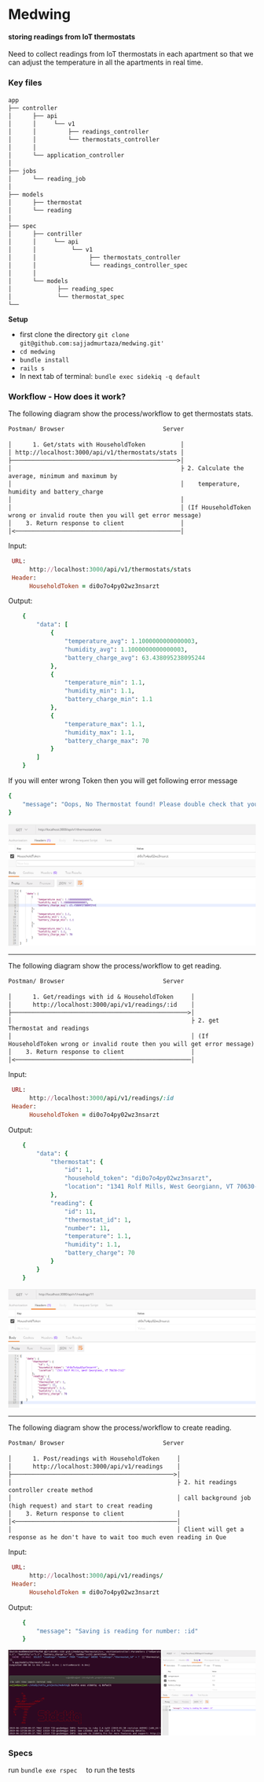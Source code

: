 # Medwing
#### storing readings from IoT thermostats

Need to collect readings from IoT thermostats in each apartment so that we can adjust the temperature in all the apartments in real time.

### Key files

    
    app
    ├── controller
    │      ├── api                             
    │      │     └── v1                        
    │      │         ├── readings_controller  
    │      │         └── thermostats_controller
    │      │ 
    │      └── application_controller
    │
    ├── jobs
    │      └── reading_job
    │ 
    ├── models     
    │      ├── thermostat       
    │      └── reading
    │
    ├── spec
    │      ├── contriller 
    │      │     └── api               
    │      │          └── v1 
    │      │               ├── thermostats_controller                        
    │      │               └── readings_controller_spec
    │      │
    │      └── models
    │             ├── reading_spec
    │             └── thermostat_spec 
    └── 

**Setup**

* first clone the directory 
                      ```
                      git clone git@github.com:sajjadmurtaza/medwing.git'
                      ```
 *  ```cd medwing```
 *  ```bundle install ```
 *  ```rails s ```
 * In next tab of terminal: ```bundle exec sidekiq -q default```

### Workflow - How does it work?

The following diagram show the process/workflow to get thermostats stats.


    Postman/ Browser                            Server
 
    │      1. Get/stats with HouseholdToken          │
    │ http://localhost:3000/api/v1/thermostats/stats │
    ├───────────────────────────────────────────────>│     
    │                                                ├ 2. Calculate the average, minimum and maximum by 
    │                                                │    temperature, humidity and battery_charge 
    │                                                │   
    │                                                │ (If HouseholdToken wrong or invalid route then you will get error message)                    
    │    3. Return response to client                │               
    │<───────────────────────────────────────────────│
    
Input: 
```ruby
 URL: 
      http://localhost:3000/api/v1/thermostats/stats
 Header:
      HouseholdToken = di0o7o4py02wz3nsarzt
```
Output:
```ruby    
    {
        "data": [
            {
                "temperature_avg": 1.1000000000000003,
                "humidity_avg": 1.1000000000000003,
                "battery_charge_avg": 63.438095238095244
            },
            {
                "temperature_min": 1.1,
                "humidity_min": 1.1,
                "battery_charge_min": 1.1
            },
            {
                "temperature_max": 1.1,
                "humidity_max": 1.1,
                "battery_charge_max": 70
            }
        ]
    }
```

If you will enter wrong Token then you will get following error message
```ruby 
{
    "message": "Oops, No Thermostat found! Please double check that you entered correct HouseholdToken"
}
```

![alt text](https://raw.githubusercontent.com/sajjadmurtaza/asana_rebel_api/master/public/stat.png "apis Screenshot")

***

The following diagram show the process/workflow to get reading.


    Postman/ Browser                            Server
 
    │      1. Get/readings with id & HouseholdToken     │
    │      http://localhost:3000/api/v1/readings/:id    │
    ├──────────────────────────────────────────────────>│     
    │                                                   ├ 2. get Thermostat and readings   
    │                                                   │ (If HouseholdToken wrong or invalid route then you will get error message)                    
    │    3. Return response to client                   │               
    │<──────────────────────────────────────────────────│
Input: 
```ruby
 URL: 
      http://localhost:3000/api/v1/readings/:id
 Header:
      HouseholdToken = di0o7o4py02wz3nsarzt
```
Output:
```ruby    
    {
        "data": {
            "thermostat": {
                "id": 1,
                "household_token": "di0o7o4py02wz3nsarzt",
                "location": "1341 Rolf Mills, West Georgiann, VT 70630-2162"
            },
            "reading": {
                "id": 11,
                "thermostat_id": 1,
                "number": 11,
                "temperature": 1.1,
                "humidity": 1.1,
                "battery_charge": 70
            }
        }
    }
```    
![alt text](https://raw.githubusercontent.com/sajjadmurtaza/asana_rebel_api/master/public/readinngs.png "apis Screenshot")

***

The following diagram show the process/workflow to create reading.


    Postman/ Browser                            Server
 
    │      1. Post/readings with HouseholdToken     │
    │      http://localhost:3000/api/v1/readings    │
    ├──────────────────────────────────────────────>│     
    │                                               ├ 2. hit readings controller create method   
    │                                               │ call background job (high request) and start to creat reading                  
    │    3. Return response to client               │               
    │<──────────────────────────────────────────────│
    │                                               │ Client will get a response as he don't have to wait too much even reading in Que
    
Input: 
```ruby
 URL: 
      http://localhost:3000/api/v1/readings/
 Header:
      HouseholdToken = di0o7o4py02wz3nsarzt
```
Output:
```ruby    
    {
        "message": "Saving is reading for number: :id"
    }
```    
![alt text](https://raw.githubusercontent.com/sajjadmurtaza/asana_rebel_api/master/public/reading.png "apis Screenshot")



### Specs

run ``` bundle exe rspec   ``` to run the tests
